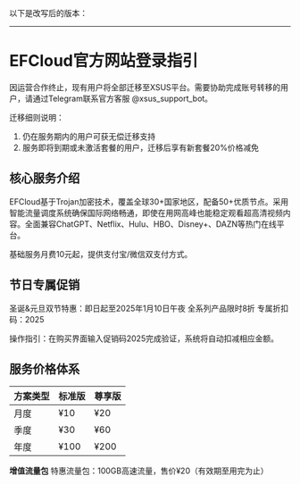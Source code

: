 以下是改写后的版本：

---

# EFCloud官方网站登录指引

因运营合作终止，现有用户将全部迁移至XSUS平台。需要协助完成账号转移的用户，请通过Telegram联系官方客服 @xsus_support_bot。

迁移细则说明：
1. 仍在服务期内的用户可获无偿迁移支持
2. 服务即将到期或未激活套餐的用户，迁移后享有新套餐20%价格减免

## 核心服务介绍

EFCloud基于Trojan加密技术，覆盖全球30+国家地区，配备50+优质节点。采用智能流量调度系统确保国际网络畅通，即使在用网高峰也能稳定观看超高清视频内容。全面兼容ChatGPT、Netflix、Hulu、HBO、Disney+、DAZN等热门在线平台。

基础服务月费10元起，提供支付宝/微信双支付方式。

## 节日专属促销

圣诞&元旦双节特惠：即日起至2025年1月10日午夜
全系列产品限时8折
专属折扣码：2025

操作指引：在购买界面输入促销码2025完成验证，系统将自动扣减相应金额。

## 服务价格体系

| 方案类型 | 标准版 | 尊享版 |
|----------|--------|--------|
| 月度     | ¥10    | ¥20    |
| 季度     | ¥30    | ¥60    |
| 年度     | ¥100   | ¥200   |

**增值流量包**
特惠流量包：100GB高速流量，售价¥20（有效期至用完为止）